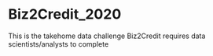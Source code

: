 # Biz2Credit_2020


This is the takehome data challenge Biz2Credit requires data scientists/analysts to complete
